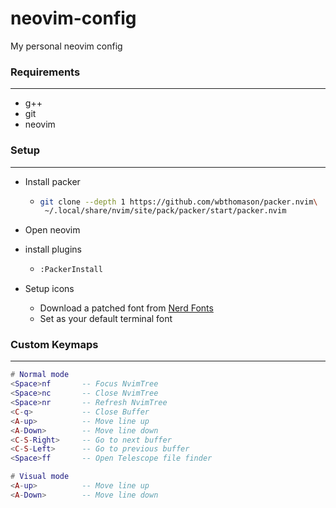 # neovim-config
My personal neovim config

### Requirements
---
  - g++
  - git
  - neovim

### Setup
---
- Install packer
  - ```bash
    git clone --depth 1 https://github.com/wbthomason/packer.nvim\
     ~/.local/share/nvim/site/pack/packer/start/packer.nvim
    ```

- Open neovim
- install plugins
  - ```bash
    :PackerInstall
    ```

- Setup icons
  - Download a patched font from [Nerd Fonts](https://www.nerdfonts.com)
  - Set as your default terminal font

### Custom Keymaps
---
```lua
# Normal mode
<Space>nf       -- Focus NvimTree
<Space>nc       -- Close NvimTree
<Space>nr       -- Refresh NvimTree
<C-q>           -- Close Buffer
<A-up>          -- Move line up
<A-Down>        -- Move line down
<C-S-Right>     -- Go to next buffer
<C-S-Left>      -- Go to previous buffer
<Space>ff       -- Open Telescope file finder

# Visual mode
<A-up>          -- Move line up
<A-Down>        -- Move line down
```
  
